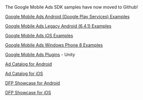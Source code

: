 The Google Mobile Ads SDK samples have now moved to Github!

[Google Mobile Ads Android (Google Play Services) Examples](https://github.com/googleads/googleads-mobile-android-examples)

[Google Mobile Ads Legacy Android (6.4.1) Examples](https://github.com/googleads/googleads-mobile-android-legacy-examples)

[Google Mobile Ads iOS Examples](https://github.com/googleads/googleads-mobile-ios-examples)

[Google Mobile Ads Windows Phone 8 Examples](https://github.com/googleads/googleads-mobile-wp8-examples)

[Google Mobile Ads Plugins](https://github.com/googleads/googleads-mobile-plugins) - Unity


[Ad Catalog for Android](https://github.com/googleads/googleads-mobile-android-adcatalog)

[Ad Catalog for iOS](https://github.com/googleads/googleads-mobile-ios-adcatalog)


[DFP Showcase for Android](https://github.com/googleads/googleads-mobile-android-dfpshowcase)

[DFP Showcase for iOS](https://github.com/googleads/googleads-mobile-ios-dfpshowcase)